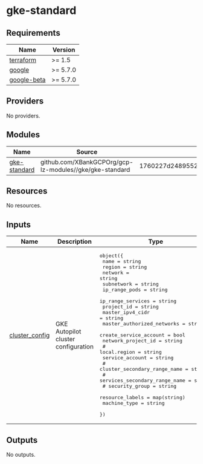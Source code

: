 # gke-standard

<!-- BEGINNING OF PRE-COMMIT-TERRAFORM DOCS HOOK -->
## Requirements

| Name | Version |
|------|---------|
| <a name="requirement_terraform"></a> [terraform](#requirement\_terraform) | >= 1.5 |
| <a name="requirement_google"></a> [google](#requirement\_google) | >= 5.7.0 |
| <a name="requirement_google-beta"></a> [google-beta](#requirement\_google-beta) | >= 5.7.0 |

## Providers

No providers.

## Modules

| Name | Source | Version |
|------|--------|---------|
| <a name="module_gke-standard"></a> [gke-standard](#module\_gke-standard) | github.com/XBankGCPOrg/gcp-lz-modules//gke/gke-standard | 1760227d2489552b4d599ea459fd73987b834c60 |

## Resources

No resources.

## Inputs

| Name | Description | Type | Default | Required |
|------|-------------|------|---------|:--------:|
| <a name="input_cluster_config"></a> [cluster\_config](#input\_cluster\_config) | GKE Autopilot cluster configuration | <pre>object({<br>    name                       = string<br>    region                     = string<br>    network                    = string<br>    subnetwork                 = string<br>    ip_range_pods              = string<br>    ip_range_services          = string<br>    project_id                 = string<br>    master_ipv4_cidr           = string<br>    master_authorized_networks = string<br>    create_service_account     = bool<br>    network_project_id         = string<br>    #    local.region                  = string <br>    service_account = string<br>    #    cluster_secondary_range_name  = string<br>    #    services_secondary_range_name = string<br>    #    security_group                = string<br>    resource_labels = map(string)<br>    machine_type    = string<br>  })</pre> | n/a | yes |

## Outputs

No outputs.
<!-- END OF PRE-COMMIT-TERRAFORM DOCS HOOK -->
